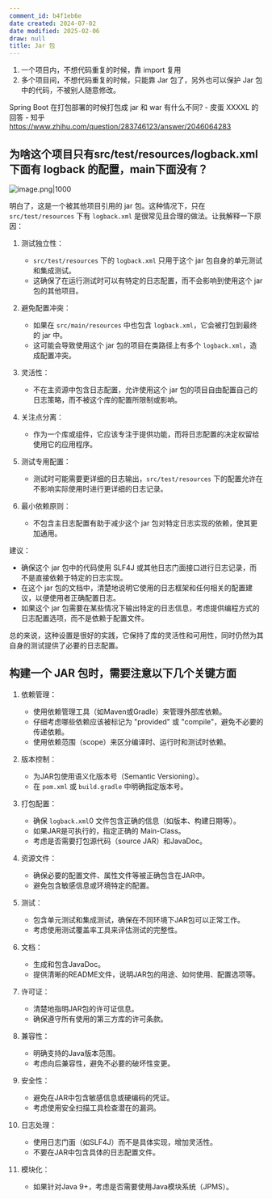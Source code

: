 ```yaml
---
comment_id: b4f1eb6e
date created: 2024-07-02
date modified: 2025-02-06
draw: null
title: Jar 包
---
```

1. 一个项目内，不想代码重复的时候，靠 import 复用
2. 多个项目间，不想代码重复的时候，只能靠 Jar 包了，另外也可以保护 Jar 包中的代码，不被别人随意修改。

Spring Boot 在打包部署的时候打包成 jar 和 war 有什么不同? - 皮蛋 XXXXL 的回答 - 知乎  
https://www.zhihu.com/question/283746123/answer/2046064283

## 为啥这个项目只有src/test/resources/logback.xml下面有 logback 的配置，main下面没有？

![image.png|1000](https://imagehosting4picgo.oss-cn-beijing.aliyuncs.com/imagehosting/fix-dir%2Fpicgo%2Fpicgo-clipboard-images%2F2024%2F09%2F14%2F15-23-14-f890f86fe674ef7f2cd9313df34123f7-202409141523572-4647bf.png)

明白了，这是一个被其他项目引用的 jar 包。这种情况下，只在 `src/test/resources` 下有 `logback.xml` 是很常见且合理的做法。让我解释一下原因：

1. 测试独立性：
   - `src/test/resources` 下的 `logback.xml` 只用于这个 jar 包自身的单元测试和集成测试。
   - 这确保了在运行测试时可以有特定的日志配置，而不会影响到使用这个 jar 包的其他项目。

2. 避免配置冲突：
   - 如果在 `src/main/resources` 中也包含 `logback.xml`，它会被打包到最终的 jar 中。
   - 这可能会导致使用这个 jar 包的项目在类路径上有多个 `logback.xml`，造成配置冲突。

3. 灵活性：
   - 不在主资源中包含日志配置，允许使用这个 jar 包的项目自由配置自己的日志策略，而不被这个库的配置所限制或影响。

4. 关注点分离：
   - 作为一个库或组件，它应该专注于提供功能，而将日志配置的决定权留给使用它的应用程序。

5. 测试专用配置：
   - 测试时可能需要更详细的日志输出，`src/test/resources` 下的配置允许在不影响实际使用时进行更详细的日志记录。

6. 最小依赖原则：
   - 不包含主日志配置有助于减少这个 jar 包对特定日志实现的依赖，使其更加通用。

建议：

- 确保这个 jar 包中的代码使用 SLF4J 或其他日志门面接口进行日志记录，而不是直接依赖于特定的日志实现。
- 在这个 jar 包的文档中，清楚地说明它使用的日志框架和任何相关的配置建议，以便使用者正确配置日志。
- 如果这个 jar 包需要在某些情况下输出特定的日志信息，考虑提供编程方式的日志配置选项，而不是依赖于配置文件。

总的来说，这种设置是很好的实践，它保持了库的灵活性和可用性，同时仍然为其自身的测试提供了必要的日志配置。

## 构建一个 JAR 包时，需要注意以下几个关键方面

1. 依赖管理：
   - 使用依赖管理工具（如Maven或Gradle）来管理外部库依赖。
   - 仔细考虑哪些依赖应该被标记为 "provided" 或 "compile"，避免不必要的传递依赖。
   - 使用依赖范围（scope）来区分编译时、运行时和测试时依赖。

2. 版本控制：
   - 为JAR包使用语义化版本号（Semantic Versioning）。
   - 在 `pom.xml` 或 `build.gradle` 中明确指定版本号。

3. 打包配置：
   - 确保 `logback.xml`0 文件包含正确的信息（如版本、构建日期等）。
   - 如果JAR是可执行的，指定正确的 Main-Class。
   - 考虑是否需要打包源代码（source JAR）和JavaDoc。

4. 资源文件：
   - 确保必要的配置文件、属性文件等被正确包含在JAR中。
   - 避免包含敏感信息或环境特定的配置。

5. 测试：
   - 包含单元测试和集成测试，确保在不同环境下JAR包可以正常工作。
   - 考虑使用测试覆盖率工具来评估测试的完整性。

6. 文档：
   - 生成和包含JavaDoc。
   - 提供清晰的README文件，说明JAR包的用途、如何使用、配置选项等。

7. 许可证：
   - 清楚地指明JAR包的许可证信息。
   - 确保遵守所有使用的第三方库的许可条款。

8. 兼容性：
   - 明确支持的Java版本范围。
   - 考虑向后兼容性，避免不必要的破坏性变更。


9. 安全性：
    - 避免在JAR中包含敏感信息或硬编码的凭证。
    - 考虑使用安全扫描工具检查潜在的漏洞。
10. 日志处理：
    - 使用日志门面（如SLF4J）而不是具体实现，增加灵活性。
    - 不要在JAR中包含具体的日志配置文件。
11. 模块化：
    - 如果针对Java 9+，考虑是否需要使用Java模块系统（JPMS）。
